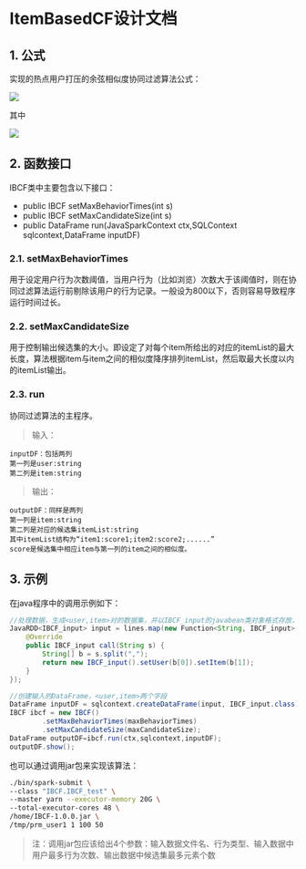 # ItemBasedCF设计文档

## 1. 公式

实现的热点用户打压的余弦相似度协同过滤算法公式：

<img src="http://www.forkosh.com/mathtex.cgi? \Large $$sim(I_i,I_j)=\frac{\sum_{u\in\left( {U_{I_i}}\cap{U_{I_j}}\right)}\frac{1}{W_u}}{\sqrt{\sum_{v\in{U_{I_i}}}\frac{1}{W_v}\sum_{w\in{U_{I_j}}}\frac{1}{W_w}}}$$
">

其中

<img src="http://www.forkosh.com/mathtex.cgi? \Large $${W_u}=\frac{1}{\log(1+\left|{u}\right|)}$$
">

## 2. 函数接口

IBCF类中主要包含以下接口：

  - public IBCF setMaxBehaviorTimes(int s)
  - public IBCF setMaxCandidateSize(int s)
  - public DataFrame run(JavaSparkContext ctx,SQLContext sqlcontext,DataFrame inputDF)

### 2.1. setMaxBehaviorTimes

用于设定用户行为次数阈值，当用户行为（比如浏览）次数大于该阈值时，则在协同过滤算法运行前剔除该用户的行为记录。一般设为800以下，否则容易导致程序运行时间过长。

### 2.2. setMaxCandidateSize

用于控制输出候选集的大小。即设定了对每个item所给出的对应的itemList的最大长度，算法根据item与item之间的相似度降序排列itemList，然后取最大长度以内的itemList输出。

### 2.3. run

协同过滤算法的主程序。

>输入：

    inputDF：包括两列
    第一列是user:string
    第二列是item:string

>输出：

    outputDF：同样是两列
    第一列是item:string
    第二列是对应的候选集itemList:string
    其中itemList结构为“item1:score1;item2:score2;......”
    score是候选集中相应item与第一列的item之间的相似度。

## 3. 示例

在java程序中的调用示例如下：

```java
//处理数据，生成<user,item>对的数据集，并以IBCF_input的javabean类对象格式存放，方便后面转换为dataFrame格式
JavaRDD<IBCF_input> input = lines.map(new Function<String, IBCF_input>() {
    @Override
    public IBCF_input call(String s) {
        String[] b = s.split(",");
        return new IBCF_input().setUser(b[0]).setItem(b[1]);
    }
});

//创建输入的DataFrame，<user,item>两个字段
DataFrame inputDF = sqlcontext.createDataFrame(input, IBCF_input.class);
IBCF ibcf = new IBCF()
        .setMaxBehaviorTimes(maxBehaviorTimes)
        .setMaxCandidateSize(maxCandidateSize);
DataFrame outputDF=ibcf.run(ctx,sqlcontext,inputDF);
outputDF.show();
```

也可以通过调用jar包来实现该算法：
```sh
./bin/spark-submit \
--class "IBCF.IBCF_test" \
--master yarn --executor-memory 20G \
--total-executor-cores 48 \
/home/IBCF-1.0.0.jar \
/tmp/prm_user1 1 100 50
```
>注：调用jar包应该给出4个参数：输入数据文件名、行为类型、输入数据中用户最多行为次数、输出数据中候选集最多元素个数
